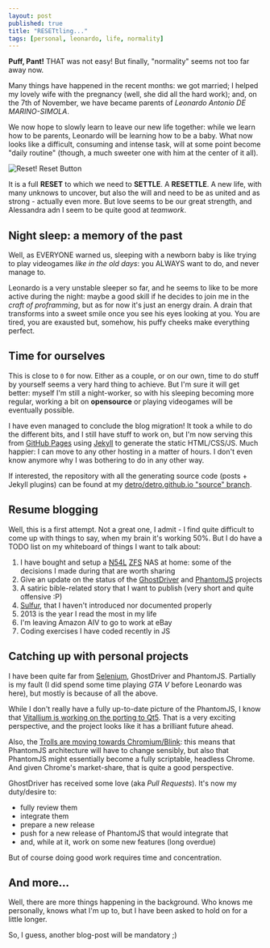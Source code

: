 ```yaml
---
layout: post
published: true
title: "RESETtling..."
tags: [personal, leonardo, life, normality]
---
```


**Puff, Pant!** THAT was not easy! But finally, "normality" seems not too far
away now.

Many things have happened in the recent months: we got married; I helped my
lovely wife with the pregnancy (well, she did all the hard work); and, on the
7th of November, we have became parents of _Leonardo Antonio DE MARINO-SIMOLA_.

We now hope to slowly learn to leave our new life together: while we learn
how to be parents, Leonardo will be learning how to be a baby. What now looks
like a difficult, consuming and intense task, will at some point become
"daily routine" (though, a much sweeter one with him at the center of it all).

<div class="img">
<img src="http://www.endlessicons.com/wp-content/uploads/2012/11/reset-icon-614x460.png" alt="Reset!">
<span>Reset Button</span>
</div>

It is a full **RESET** to which we need to **SETTLE**. A **RESETTLE**. A new life,
with many unknows to uncover, but also the will and need to be as united and as
strong - actually even more. But love seems to be our great strength, and
Alessandra adn I seem to be quite good at _teamwork_.

## Night sleep: a memory of the past

Well, as EVERYONE warned us, sleeping with a newborn baby is like trying to play
videogames _like in the old days_: you ALWAYS want to do, and never manage to.

Leonardo is a very unstable sleeper so far, and he seems to like to be more
active during the night: maybe a good skill if he decides to join me in the
_craft of proframming_, but as for now it's just an energy drain. A drain that
transforms into a sweet smile once you see his eyes looking at you. You are
tired, you are exausted but, somehow, his puffy cheeks make everything perfect.

## Time for ourselves

This is close to `0` for now. Either as a couple, or on our own, time to do
stuff by yourself seems a very hard thing to achieve. But I'm sure it will get
better: myself I'm still a night-worker, so with his sleeping becoming more
regular, working a bit on **opensource** or playing videogames will be
eventually possible.

I have even managed to conclude the blog migration! It took a while to do
the different bits, and I still have stuff to work on, but I'm now serving this
from [GitHub Pages](http://pages.github.com/)
using [Jekyll](http://jekyllrb.com/) to generate the static HTML/CSS/JS.
Much happier: I can move to any other hosting in a matter of hours. I don't
even know anymore why I was bothering to do in any other way.

If interested, the repository with all the generating source code (posts +
Jekyll plugins) can be found at my
[detro/detro.github.io "source" branch](https://github.com/detro/detro.github.io/tree/source).

## Resume blogging

Well, this is a first attempt. Not a great one, I admit -
I find quite difficult to come up with things to say, when my brain it's
working 50%. But I do have a TODO list on my whiteboard of things I want to
talk about:

1. I have bought and setup a [N54L](http://www8.hp.com/uk/en/products/proliant-servers/product-detail.html?oid=5336624#!tab=features)
[ZFS](http://en.wikipedia.org/wiki/ZFS) NAS at home: some of the decisions
I made during that are worth sharing
2. Give an update on the status of the
[GhostDriver](https://github.com/detro/ghostdriver) and
[PhantomJS](http://phantomjs.org) projects
3. A satiric bible-related story that I want to publish (very short and
quite offensive :P)
4. [Sulfur](https://github.com/detro/sulfur), that I haven't introduced nor documented properly
5. 2013 is the year I read the most in my life
6. I'm leaving Amazon AIV to go to work at eBay
7. Coding exercises I have coded recently in JS

## Catching up with personal projects

I have been quite far from [Selenium](http://www.seleniumhq.org/),
GhostDriver and PhantomJS. Partially is my fault (I did spend some time
playing _GTA V_ before Leonardo was here), but mostly is because of all the
above.

While I don't really have a fully up-to-date picture of the PhantomJS, I know
that [Vitallium is working on the porting to Qt5](https://github.com/Vitallium/phantomjs-qt5).
That is a very exciting perspective, and the project looks like it has a
brilliant future ahead.

Also, the [Trolls are moving towards Chromium/Blink](http://blog.qt.digia.com/blog/2013/06/25/experimenting-with-chromium-and-qt/):
this means that PhantomJS architecture will have to change sensibly, but
also that PhantomJS might essentially become a fully scriptable, headless
Chrome. And given Chrome's market-share, that is quite a good perspective.

GhostDriver has received some love (aka _Pull Requests_). It's now my duty/desire
to:

* fully review them
* integrate them
* prepare a new release
* push for a new release of PhantomJS that would integrate that
* and, while at it, work on some new features (long overdue)

But of course doing good work requires time and concentration.

## And more...

Well, there are more things happening in the background. Who knows me
personally, knows what I'm up to, but I have been asked to hold on for a
little longer.

So, I guess, another blog-post will be mandatory ;)
